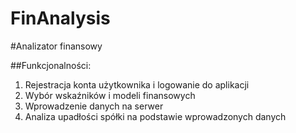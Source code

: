 # FinAnalysis
#Analizator finansowy

##Funkcjonalności:
1. Rejestracja konta użytkownika i logowanie do aplikacji
2. Wybór wskaźników i modeli finansowych
3. Wprowadzenie danych na serwer
3. Analiza upadłości spółki na podstawie wprowadzonych danych
